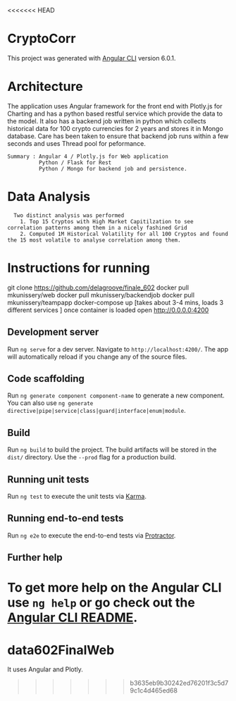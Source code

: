 <<<<<<< HEAD
# CryptoCorr

This project was generated with [Angular CLI](https://github.com/angular/angular-cli) version 6.0.1. 

# Architecture 

  The application uses Angular framework for the front end with Plotly.js for Charting and has a python based restful service which 
  provide the data to the model.  It also has a backend job written in python which collects historical data for 100 crypto currencies    for 2 years and stores it in Mongo database. Care has been taken to ensure that backend job runs within a few seconds and uses Thread pool for peformance. 
  
    Summary : Angular 4 / Plotly.js for Web application
              Python / Flask for Rest
              Python / Mongo for backend job and persistence.
  
#  Data Analysis

      Two distinct analysis was performed 
        1. Top 15 Cryptos with High Market Capitilzation to see correlation patterns among them in a nicely fashined Grid
        2. Computed 1M Historical Volatility for all 100 Cryptos and found the 15 most volatile to analyse correlation among them.

# Instructions for running

git clone https://github.com/delagroove/finale_602
docker pull mkunissery/web
docker pull mkunissery/backendjob
docker pull mkunissery/teampapp
docker-compose up  [takes about 3-4 mins, loads 3 different services ]
once container is loaded open http://0.0.0.0:4200 

## Development server

Run `ng serve` for a dev server. Navigate to `http://localhost:4200/`. The app will automatically reload if you change any of the source files.

## Code scaffolding

Run `ng generate component component-name` to generate a new component. You can also use `ng generate directive|pipe|service|class|guard|interface|enum|module`.

## Build

Run `ng build` to build the project. The build artifacts will be stored in the `dist/` directory. Use the `--prod` flag for a production build.

## Running unit tests

Run `ng test` to execute the unit tests via [Karma](https://karma-runner.github.io).

## Running end-to-end tests

Run `ng e2e` to execute the end-to-end tests via [Protractor](http://www.protractortest.org/).

## Further help

To get more help on the Angular CLI use `ng help` or go check out the [Angular CLI README](https://github.com/angular/angular-cli/blob/master/README.md).
=======
# data602FinalWeb
It uses Angular and Plotly.
>>>>>>> b3635eb9b30242ed76201f3c5d79c1c4d465ed68
